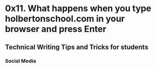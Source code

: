 # 0x11. What happens when you type holbertonschool.com in your browser and press Enter
## Technical Writing Tips and Tricks for students
### Social Media 
